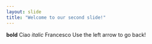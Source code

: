 ```yaml
---
layout: slide
title: "Welcome to our second slide!"
---
```

**bold** Ciao *italic* Francesco
Use the left arrow to go back!
